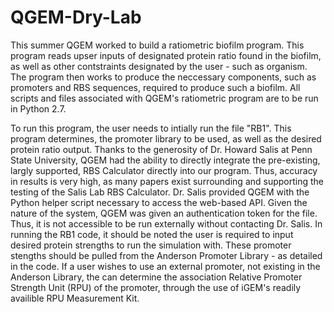 # QGEM-Dry-Lab

This summer QGEM worked to build a ratiometric biofilm program. This program reads upser inputs of designated protein ratio found in the biofilm, as well as other contstraints designated by the user - such as organism. The program then works to produce the neccessary components, such as promoters and RBS sequences, required to produce such a biofilm. All scripts and files associated with QGEM's ratiometric program are to be run in Python 2.7. 

To run this program, the user needs to intially run the file "RB1". This program determines, the promoter library to be used, as well as the desired protein ratio output. Thanks to the generosity of Dr. Howard Salis at Penn State University, QGEM had the ability to directly integrate the pre-existing, largly supported, RBS Calculator directly into our program. Thus, accuracy in results is very high, as many papers exist surrounding and supporting the testing of the Salis Lab RBS Calculator. Dr. Salis provided QGEM with the Python helper script necessary to access the web-based API. Given the nature of the system, QGEM was given an authentication token for the file. Thus, it is not accessible to be run externally without contacting Dr. Salis.
In running the RB1 code, it should be noted the user is required to input desired protein strengths to run the simulation with. These promoter stengths should be pulled from the Anderson Promoter Library - as detailed in the code. If a user wishes to use an external promoter, not existing in the Anderson Library, the can determine the association Relative Promoter Strength Unit (RPU) of the promoter, through the use of iGEM's readily availible RPU Measurement Kit. 


